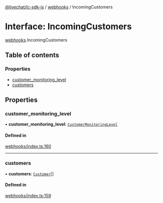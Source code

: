 [@livechat/lc-sdk-js](../README.md) / [webhooks](../modules/webhooks.md) / IncomingCustomers

# Interface: IncomingCustomers

[webhooks](../modules/webhooks.md).IncomingCustomers

## Table of contents

### Properties

- [customer\_monitoring\_level](webhooks.IncomingCustomers.md#customer_monitoring_level)
- [customers](webhooks.IncomingCustomers.md#customers)

## Properties

### customer\_monitoring\_level

• **customer\_monitoring\_level**: [`CustomerMonitoringLevel`](../enums/agent_structures_structures.CustomerMonitoringLevel.md)

#### Defined in

[webhooks/index.ts:160](https://github.com/livechat/lc-sdk-js/blob/a63b0a6/src/webhooks/index.ts#L160)

___

### customers

• **customers**: [`Customer`](../modules/webhooks_structures_structures.md#customer)[]

#### Defined in

[webhooks/index.ts:159](https://github.com/livechat/lc-sdk-js/blob/a63b0a6/src/webhooks/index.ts#L159)
